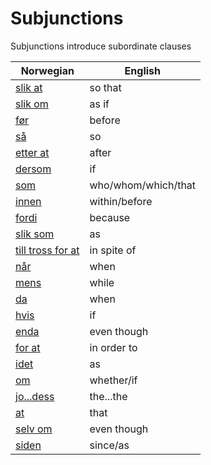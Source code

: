 # Subjunctions

Subjunctions introduce subordinate clauses

| Norwegian | English |
| --- | --- |
| [slik at](https://www.ordnett.no/search?language=no&phrase=slik%20at) | so that |
| [slik om](https://www.ordnett.no/search?language=no&phrase=slik%20om) | as if |
| [før](https://www.ordnett.no/search?language=no&phrase=før) | before |
| [så](https://www.ordnett.no/search?language=no&phrase=så) | so |
| [etter at](https://www.ordnett.no/search?language=no&phrase=etter%20at) | after |
| [dersom](https://www.ordnett.no/search?language=no&phrase=dersom) | if |
| [som](https://www.ordnett.no/search?language=no&phrase=som) | who/whom/which/that |
| [innen](https://www.ordnett.no/search?language=no&phrase=innen) | within/before |
| [fordi](https://www.ordnett.no/search?language=no&phrase=fordi) | because |
| [slik som](https://www.ordnett.no/search?language=no&phrase=slik%20som) | as |
| [till tross for at](https://www.ordnett.no/search?language=no&phrase=till%20tross%20for%20at) | in spite of |
| [når](https://www.ordnett.no/search?language=no&phrase=når) | when |
| [mens](https://www.ordnett.no/search?language=no&phrase=mens) | while |
| [da](https://www.ordnett.no/search?language=no&phrase=da) | when |
| [hvis](https://www.ordnett.no/search?language=no&phrase=hvis) | if |
| [enda](https://www.ordnett.no/search?language=no&phrase=enda) | even though |
| [for at](https://www.ordnett.no/search?language=no&phrase=for%20at) | in order to |
| [idet](https://www.ordnett.no/search?language=no&phrase=idet) | as |
| [om](https://www.ordnett.no/search?language=no&phrase=om) | whether/if |
| [jo...dess](https://www.ordnett.no/search?language=no&phrase=jo...dess) | the...the |
| [at](https://www.ordnett.no/search?language=no&phrase=at) | that |
| [selv om](https://www.ordnett.no/search?language=no&phrase=selv%20om) | even though |
| [siden](https://www.ordnett.no/search?language=no&phrase=siden) | since/as |


